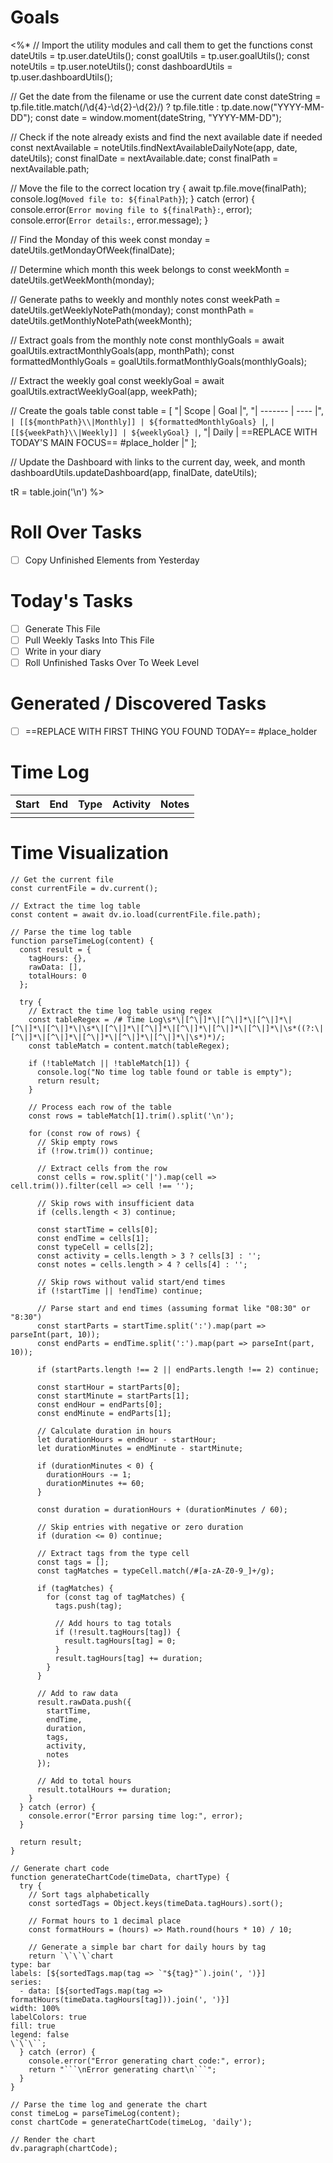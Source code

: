 # Goals
<%*
// Import the utility modules and call them to get the functions
const dateUtils = tp.user.dateUtils();
const goalUtils = tp.user.goalUtils();
const noteUtils = tp.user.noteUtils();
const dashboardUtils = tp.user.dashboardUtils();

// Get the date from the filename or use the current date
const dateString = tp.file.title.match(/\d{4}-\d{2}-\d{2}/) ? tp.file.title : tp.date.now("YYYY-MM-DD");
const date = window.moment(dateString, "YYYY-MM-DD");

// Check if the note already exists and find the next available date if needed
const nextAvailable = noteUtils.findNextAvailableDailyNote(app, date, dateUtils);
const finalDate = nextAvailable.date;
const finalPath = nextAvailable.path;

// Move the file to the correct location
try {
  await tp.file.move(finalPath);
  console.log(`Moved file to: ${finalPath}`);
} catch (error) {
  console.error(`Error moving file to ${finalPath}:`, error);
  console.error(`Error details:`, error.message);
}

// Find the Monday of this week
const monday = dateUtils.getMondayOfWeek(finalDate);

// Determine which month this week belongs to
const weekMonth = dateUtils.getWeekMonth(monday);

// Generate paths to weekly and monthly notes
const weekPath = dateUtils.getWeeklyNotePath(monday);
const monthPath = dateUtils.getMonthlyNotePath(weekMonth);

// Extract goals from the monthly note
const monthlyGoals = await goalUtils.extractMonthlyGoals(app, monthPath);
const formattedMonthlyGoals = goalUtils.formatMonthlyGoals(monthlyGoals);

// Extract the weekly goal
const weeklyGoal = await goalUtils.extractWeeklyGoal(app, weekPath);

// Create the goals table
const table = [
  "| Scope   | Goal |",
  "| ------- | ---- |",
  `| [[${monthPath}\\|Monthly]] | ${formattedMonthlyGoals} |`,
  `| [[${weekPath}\\|Weekly]] | ${weeklyGoal} |`,
  "| Daily   | ==REPLACE WITH TODAY'S MAIN FOCUS== #place_holder |"
];

// Update the Dashboard with links to the current day, week, and month
dashboardUtils.updateDashboard(app, finalDate, dateUtils);

tR = table.join('\n')
%>

# Roll Over Tasks
* [ ] Copy Unfinished Elements from Yesterday

# Today's Tasks
* [ ] Generate This File
* [ ] Pull Weekly Tasks Into This File
* [ ] Write in your diary
* [ ] Roll Unfinished Tasks Over To Week Level

# Generated / Discovered Tasks
* [ ] ==REPLACE WITH FIRST THING YOU FOUND TODAY== #place_holder

# Time Log
| Start | End | Type | Activity | Notes |
| ----- | --- | ---- | -------- | ----- |
|       |     |      |          |       |

# Time Visualization

```dataviewjs
// Get the current file
const currentFile = dv.current();

// Extract the time log table
const content = await dv.io.load(currentFile.file.path);

// Parse the time log table
function parseTimeLog(content) {
  const result = {
    tagHours: {},
    rawData: [],
    totalHours: 0
  };
  
  try {
    // Extract the time log table using regex
    const tableRegex = /# Time Log\s*\|[^\|]*\|[^\|]*\|[^\|]*\|[^\|]*\|[^\|]*\|\s*\|[^\|]*\|[^\|]*\|[^\|]*\|[^\|]*\|[^\|]*\|\s*((?:\|[^\|]*\|[^\|]*\|[^\|]*\|[^\|]*\|[^\|]*\|\s*)*)/;
    const tableMatch = content.match(tableRegex);
    
    if (!tableMatch || !tableMatch[1]) {
      console.log("No time log table found or table is empty");
      return result;
    }
    
    // Process each row of the table
    const rows = tableMatch[1].trim().split('\n');
    
    for (const row of rows) {
      // Skip empty rows
      if (!row.trim()) continue;
      
      // Extract cells from the row
      const cells = row.split('|').map(cell => cell.trim()).filter(cell => cell !== '');
      
      // Skip rows with insufficient data
      if (cells.length < 3) continue;
      
      const startTime = cells[0];
      const endTime = cells[1];
      const typeCell = cells[2];
      const activity = cells.length > 3 ? cells[3] : '';
      const notes = cells.length > 4 ? cells[4] : '';
      
      // Skip rows without valid start/end times
      if (!startTime || !endTime) continue;
      
      // Parse start and end times (assuming format like "08:30" or "8:30")
      const startParts = startTime.split(':').map(part => parseInt(part, 10));
      const endParts = endTime.split(':').map(part => parseInt(part, 10));
      
      if (startParts.length !== 2 || endParts.length !== 2) continue;
      
      const startHour = startParts[0];
      const startMinute = startParts[1];
      const endHour = endParts[0];
      const endMinute = endParts[1];
      
      // Calculate duration in hours
      let durationHours = endHour - startHour;
      let durationMinutes = endMinute - startMinute;
      
      if (durationMinutes < 0) {
        durationHours -= 1;
        durationMinutes += 60;
      }
      
      const duration = durationHours + (durationMinutes / 60);
      
      // Skip entries with negative or zero duration
      if (duration <= 0) continue;
      
      // Extract tags from the type cell
      const tags = [];
      const tagMatches = typeCell.match(/#[a-zA-Z0-9_]+/g);
      
      if (tagMatches) {
        for (const tag of tagMatches) {
          tags.push(tag);
          
          // Add hours to tag totals
          if (!result.tagHours[tag]) {
            result.tagHours[tag] = 0;
          }
          result.tagHours[tag] += duration;
        }
      }
      
      // Add to raw data
      result.rawData.push({
        startTime,
        endTime,
        duration,
        tags,
        activity,
        notes
      });
      
      // Add to total hours
      result.totalHours += duration;
    }
  } catch (error) {
    console.error("Error parsing time log:", error);
  }
  
  return result;
}

// Generate chart code
function generateChartCode(timeData, chartType) {
  try {
    // Sort tags alphabetically
    const sortedTags = Object.keys(timeData.tagHours).sort();
    
    // Format hours to 1 decimal place
    const formatHours = (hours) => Math.round(hours * 10) / 10;
    
    // Generate a simple bar chart for daily hours by tag
    return `\`\`\`chart
type: bar
labels: [${sortedTags.map(tag => `"${tag}"`).join(', ')}]
series:
  - data: [${sortedTags.map(tag => formatHours(timeData.tagHours[tag])).join(', ')}]
width: 100%
labelColors: true
fill: true
legend: false
\`\`\``;
  } catch (error) {
    console.error("Error generating chart code:", error);
    return "```\nError generating chart\n```";
  }
}

// Parse the time log and generate the chart
const timeLog = parseTimeLog(content);
const chartCode = generateChartCode(timeLog, 'daily');

// Render the chart
dv.paragraph(chartCode);
```
